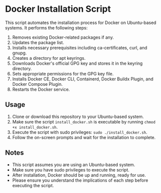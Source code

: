 # Docker Installation Script

This script automates the installation process for Docker on Ubuntu-based systems. It performs the following steps:

1. Removes existing Docker-related packages if any.
2. Updates the package list.
3. Installs necessary prerequisites including ca-certificates, curl, and gnupg.
4. Creates a directory for apt keyrings.
5. Downloads Docker's official GPG key and stores it in the keyring directory.
6. Sets appropriate permissions for the GPG key file.
7. Installs Docker CE, Docker CLI, Containerd, Docker Buildx Plugin, and Docker Compose Plugin.
8. Restarts the Docker service.

## Usage

1. Clone or download this repository to your Ubuntu-based system.
2. Make sure the script `install_docker.sh` is executable by running `chmod +x install_docker.sh`.
3. Execute the script with sudo privileges: `sudo ./install_docker.sh`.
4. Follow the on-screen prompts and wait for the installation to complete.

## Notes

- This script assumes you are using an Ubuntu-based system.
- Make sure you have sudo privileges to execute the script.
- After installation, Docker should be up and running, ready for use.
- Please ensure you understand the implications of each step before executing the script.

